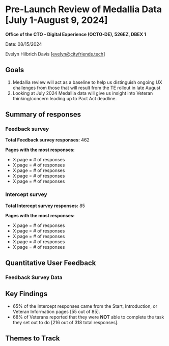 # Pre-Launch Review of Medallia Data [July 1-August 9, 2024]

**Office of the CTO - Digital Experience (OCTO-DE), 526EZ, DBEX 1**

Date: 08/15/2024

Evelyn Hilbrich Davis [evelyn@cityfriends.tech]


## Goals 
1. Medallia review will act as a baseline to help us distinguish ongoing UX challenges from those that will result from the TE rollout in late August
2. Looking at July 2024 Medallia data will give us insight into Veteran thinking/concern leading up to Pact Act deadline.

## Summary of responses

### Feedback survey
**Total Feedback survey responses:** 462  

**Pages with the most responses:**
- X page = # of responses
- X page = # of responses
- X page = # of responses
- X page = # of responses
- X page = # of responses

### Intercept survey
**Total Intercept survey responses:** 85

**Pages with the most responses:**
- X page = # of responses
- X page = # of responses
- X page = # of responses
- X page = # of responses
- X page = # of responses
  



## Quantitative User Feedback


### Feedback Survey Data



## Key Findings
- 65% of the Intercept responses came from the Start, Introduction, or Veteran Information pages [55 out of 85].
- 68% of Veterans reported that they were **NOT** able to complete the task they set out to do [216 out of 318 total responses].

## Themes to Track
